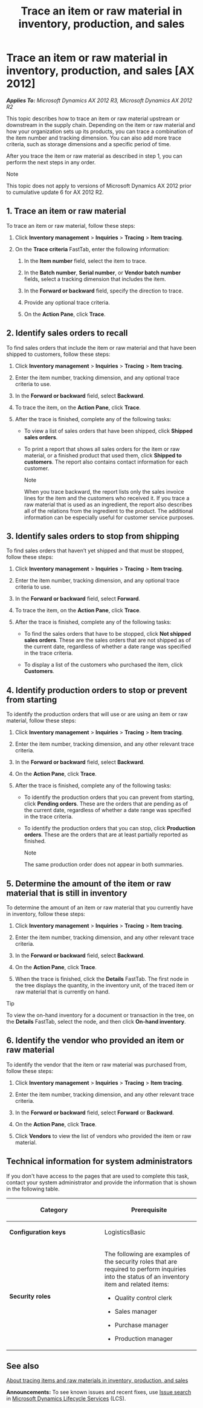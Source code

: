 ﻿---
title: Trace an item or raw material in inventory, production, and sales
TOCTitle: Trace an item or raw material in inventory, production, and sales
ms:assetid: 4b75fcbe-7b63-4c44-b6fd-2ae2a936a962
ms:mtpsurl: https://technet.microsoft.com/en-us/library/Dn313036(v=AX.60)
ms:contentKeyID: 54936280
ms.date: 04/18/2014
mtps_version: v=AX.60
f1_keywords:
- trace
- recall
- tracing
- track
- Forms.InventTrackingDimTracing
- MsDynAx060.Forms.InventTrackingDimTracing
---

# Trace an item or raw material in inventory, production, and sales [AX 2012]


_**Applies To:** Microsoft Dynamics AX 2012 R3, Microsoft Dynamics AX 2012 R2_

This topic describes how to trace an item or raw material upstream or downstream in the supply chain. Depending on the item or raw material and how your organization sets up its products, you can trace a combination of the item number and tracking dimension. You can also add more trace criteria, such as storage dimensions and a specific period of time.

After you trace the item or raw material as described in step 1, you can perform the next steps in any order.


> [!NOTE]
> <P>This topic does not apply to versions of Microsoft Dynamics AX 2012 prior to cumulative update 6 for AX 2012 R2.</P>



## 1\. Trace an item or raw material

To trace an item or raw material, follow these steps:

1.  Click **Inventory management** \> **Inquiries** \> **Tracing** \> **Item tracing**.

2.  On the **Trace criteria** FastTab, enter the following information:
    
    1.  In the **Item number** field, select the item to trace.
    
    2.  In the **Batch number**, **Serial number**, or **Vendor batch number** fields, select a tracking dimension that includes the item.
    
    3.  In the **Forward or backward** field, specify the direction to trace.
    
    4.  Provide any optional trace criteria.
    
    5.  On the **Action Pane**, click **Trace**.

## 2\. Identify sales orders to recall

To find sales orders that include the item or raw material and that have been shipped to customers, follow these steps:

1.  Click **Inventory management** \> **Inquiries** \> **Tracing** \> **Item tracing**.

2.  Enter the item number, tracking dimension, and any optional trace criteria to use.

3.  In the **Forward or backward** field, select **Backward**.

4.  To trace the item, on the **Action Pane**, click **Trace**.

5.  After the trace is finished, complete any of the following tasks:
    
      - To view a list of sales orders that have been shipped, click **Shipped sales orders**.
    
      - To print a report that shows all sales orders for the item or raw material, or a finished product that used them, click **Shipped to customers**. The report also contains contact information for each customer.
        

        > [!NOTE]
        > <P>When you trace backward, the report lists only the sales invoice lines for the item and the customers who received it. If you trace a raw material that is used as an ingredient, the report also describes all of the relations from the ingredient to the product. The additional information can be especially useful for customer service purposes.</P>



## 3\. Identify sales orders to stop from shipping

To find sales orders that haven’t yet shipped and that must be stopped, follow these steps:

1.  Click **Inventory management** \> **Inquiries** \> **Tracing** \> **Item tracing**.

2.  Enter the item number, tracking dimension, and any optional trace criteria to use.

3.  In the **Forward or backward** field, select **Forward**.

4.  To trace the item, on the **Action Pane**, click **Trace**.

5.  After the trace is finished, complete any of the following tasks:
    
      - To find the sales orders that have to be stopped, click **Not shipped sales orders**. These are the sales orders that are not shipped as of the current date, regardless of whether a date range was specified in the trace criteria.
    
      - To display a list of the customers who purchased the item, click **Customers**.

## 4\. Identify production orders to stop or prevent from starting

To identify the production orders that will use or are using an item or raw material, follow these steps:

1.  Click **Inventory management** \> **Inquiries** \> **Tracing** \> **Item tracing**.

2.  Enter the item number, tracking dimension, and any other relevant trace criteria.

3.  In the **Forward or backward** field, select **Backward**.

4.  On the **Action Pane**, click **Trace**.

5.  After the trace is finished, complete any of the following tasks:
    
      - To identify the production orders that you can prevent from starting, click **Pending orders**. These are the orders that are pending as of the current date, regardless of whether a date range was specified in the trace criteria.
    
      - To identify the production orders that you can stop, click **Production orders**. These are the orders that are at least partially reported as finished.
        

        > [!NOTE]
        > <P>The same production order does not appear in both summaries.</P>



## 5\. Determine the amount of the item or raw material that is still in inventory

To determine the amount of an item or raw material that you currently have in inventory, follow these steps:

1.  Click **Inventory management** \> **Inquiries** \> **Tracing** \> **Item tracing**.

2.  Enter the item number, tracking dimension, and any other relevant trace criteria.

3.  In the **Forward or backward** field, select **Backward**.

4.  On the **Action Pane**, click **Trace**.

5.  When the trace is finished, click the **Details** FastTab. The first node in the tree displays the quantity, in the inventory unit, of the traced item or raw material that is currently on hand.


> [!TIP]
> <P>To view the on-hand inventory for a document or transaction in the tree, on the <STRONG>Details</STRONG> FastTab, select the node, and then click <STRONG>On-hand inventory</STRONG>.</P>



## 6\. Identify the vendor who provided an item or raw material

To identify the vendor that the item or raw material was purchased from, follow these steps:

1.  Click **Inventory management** \> **Inquiries** \> **Tracing** \> **Item tracing**.

2.  Enter the item number, tracking dimension, and any other relevant trace criteria.

3.  In the **Forward or backward** field, select **Forward** or **Backward**.

4.  On the **Action Pane**, click **Trace**.

5.  Click **Vendors** to view the list of vendors who provided the item or raw material.

## Technical information for system administrators

If you don't have access to the pages that are used to complete this task, contact your system administrator and provide the information that is shown in the following table.

<table>
<colgroup>
<col style="width: 50%" />
<col style="width: 50%" />
</colgroup>
<thead>
<tr class="header">
<th><p>Category</p></th>
<th><p>Prerequisite</p></th>
</tr>
</thead>
<tbody>
<tr class="odd">
<td><p><strong>Configuration keys</strong></p></td>
<td><p>LogisticsBasic</p></td>
</tr>
<tr class="even">
<td><p><strong>Security roles</strong></p></td>
<td><p>The following are examples of the security roles that are required to perform inquiries into the status of an inventory item and related items:</p>
<ul>
<li><p>Quality control clerk</p></li>
<li><p>Sales manager</p></li>
<li><p>Purchase manager</p></li>
<li><p>Production manager</p></li>
</ul></td>
</tr>
</tbody>
</table>


## See also

[About tracing items and raw materials in inventory, production, and sales](about-tracing-items-and-raw-materials-in-inventory-production-and-sales.md)

  
**Announcements:** To see known issues and recent fixes, use [Issue search](http://go.microsoft.com/fwlink/?linkid=389258) in [Microsoft Dynamics Lifecycle Services](http://go.microsoft.com/fwlink/?linkid=306505) (LCS).

